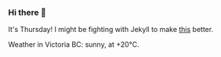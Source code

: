### Hi there :wave:

It's Thursday! I might be fighting with Jekyll to make [this](https://swissclubtoronto.ca) better.

Weather in Victoria BC: sunny, at +20°C.
